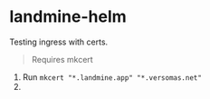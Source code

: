 # landmine-helm

Testing ingress with certs.

> Requires mkcert

1. Run `mkcert "*.landmine.app" "*.versomas.net"`
2. 
